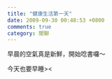 ```yaml
---
title: "健康生活第一天"
date: 2009-09-30 00:48:53 +0800
comments: true
category: 閒聊
---
```

<p>早晨的空氣真是新鮮，開始唸書囉～</p><p>今天也要早睡&gt;&lt;</p>
